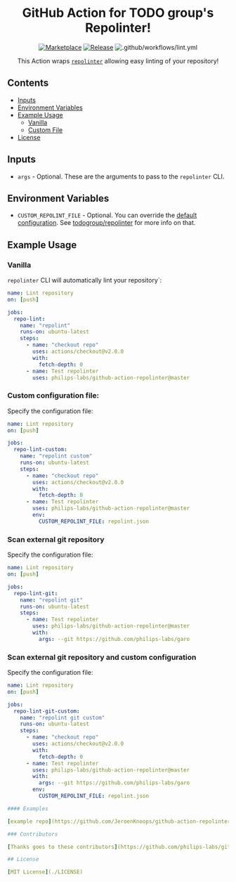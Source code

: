 <div align="center">

# GitHub Action for TODO group's Repolinter!

[![Marketplace](https://img.shields.io/badge/GitHub-Marketplace-green.svg)](https://github.com/marketplace/actions/repolinter) [![Release](https://img.shields.io/github/release/philips-labs/github-action-repolinter.svg)](https://github.com/philips-labs/github-action-repolinter/releases) ![.github/workflows/lint.yml](https://github.com/philips-labs/github-action-repolinter/workflows/.github/workflows/lint.yml/badge.svg)

This Action wraps [`repolinter`](https://github.com/todogroup/repolinter) allowing easy linting of your repository!

</div>

## Contents

- [Inputs](#inputs)
- [Environment Variables](#environment-variables)
- [Example Usage](#example-usage)
    - [Vanilla](#vanilla)
    - [Custom File](#custom-file)
- [License](#license)

## Inputs

- `args` - Optional. These are the arguments to pass to the `repolinter` CLI.

## Environment Variables

- `CUSTOM_REPOLINT_FILE` - Optional. You can override the [default configuration](./repolint.json). See [todogroup/repolinter](https://github.com/todogroup/repolinter) for more info on that.

## Example Usage

### Vanilla

`repolinter` CLI will automatically lint your repository`:

```yaml
name: Lint repository
on: [push]

jobs:
  repo-lint:
    name: "repolint"
    runs-on: ubuntu-latest
    steps:
      - name: "checkout repo"
        uses: actions/checkout@v2.0.0
        with:
          fetch-depth: 0
      - name: Test repolinter
        uses: philips-labs/github-action-repolinter@master
```

### Custom configuration file: 

Specify the configuration file:

```yaml
name: Lint repository
on: [push]

jobs:
  repo-lint-custom:
    name: "repolint custom"
    runs-on: ubuntu-latest
    steps:
      - name: "checkout repo"
        uses: actions/checkout@v2.0.0
        with:
          fetch-depth: 0
      - name: Test repolinter
        uses: philips-labs/github-action-repolinter@master
        env:
          CUSTOM_REPOLINT_FILE: repolint.json
```


### Scan external git repository 

Specify the configuration file:

```yaml
name: Lint repository
on: [push]

jobs:
  repo-lint-git:
    name: "repolint git"
    runs-on: ubuntu-latest
    steps:
      - name: Test repolinter
        uses: philips-labs/github-action-repolinter@master
        with:
          args: --git https://github.com/philips-labs/garo
```

### Scan external git repository and custom configuration

Specify the configuration file:

```yaml
name: Lint repository
on: [push]

jobs:
  repo-lint-git-custom:
    name: "repolint git custom"
    runs-on: ubuntu-latest
    steps:
      - name: "checkout repo"
        uses: actions/checkout@v2.0.0
        with:
          fetch-depth: 0
      - name: Test repolinter
        uses: philips-labs/github-action-repolinter@master
        with:
          args: --git https://github.com/philips-labs/garo
        env:
          CUSTOM_REPOLINT_FILE: repolint.json

#### Examples

[example repo](https://github.com/JeroenKnoops/github-action-repolinter-examples)

### Contributors

[Thanks goes to these contributors](https://github.com/philips-labs/github-action-repolinter/graphs/contributors)!

## License

[MIT License](./LICENSE)
